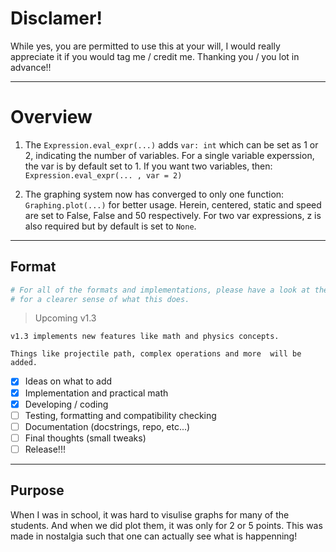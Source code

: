 # Disclamer!
While yes, you are permitted to use this at your will, I would really appreciate it if you would tag me / credit me.
Thanking you / you lot in advance!!
___
# Overview

1. The `Expression.eval_expr(...)` adds `var: int` which can be set as 1 or 2, indicating the number of variables.
For a single variable experssion, the var is by default set to 1.
If you want two variables, then: `Expression.eval_expr(... , var = 2)`

2. The graphing system now has converged to only one function: `Graphing.plot(...)` for better usage.
Herein, centered, static and speed are set to False, False and 50 respectively.
For two var expressions, z is also required but by default is set to `None`.
___
## Format
```python
# For all of the formats and implementations, please have a look at the .ipynb file(s)
# for a clearer sense of what this does.
```

> Upcoming v1.3

`v1.3 implements new features like math and physics concepts.`

`Things like projectile path, complex operations and more  will be added.`
- [x] Ideas on what to add
- [x] Implementation and practical math
- [x] Developing / coding
- [ ] Testing, formatting and compatibility checking
- [ ] Documentation (docstrings, repo, etc...)
- [ ] Final thoughts (small tweaks)
- [ ]  Release!!!

___
## Purpose

When I was in school, it was hard to visulise graphs for many of the students. And when we did plot them, it was only for 2 or 5 points.
This was made in nostalgia such that one can actually see what is happenning!
